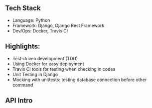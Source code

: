 ## Tech Stack
- Language: Python
- Framework: Django, Django Rest Framework
- Dev/Ops: Docker, Travis CI

## Highlights:
- Test-driven development (TDD)
- Using Docker for easy deployment
- Travis CI tools for testing when checking in codes
- Unit Testing in Django
- Mocking with unittests: testing database connection before other command

## API Intro